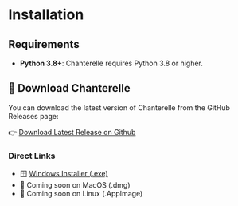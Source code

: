 # Installation

## Requirements
- **Python 3.8+**: Chanterelle requires Python 3.8 or higher.

## 🔽 Download Chanterelle

You can download the latest version of Chanterelle from the GitHub Releases page:

👉 [Download Latest Release on Github](https://github.com/chanterelle-io/chanterelle/releases/tag/v1.0-beta.1)

### Direct Links
- 🪟 [Windows Installer (.exe)](https://github.com/chanterelle-io/chanterelle/releases/download/v1.0-beta.1/Chanterelle_0.1.0_x64-setup.exe)
- 🍎 Coming soon on MacOS (.dmg)
- 🐧 Coming soon on Linux (.AppImage)
